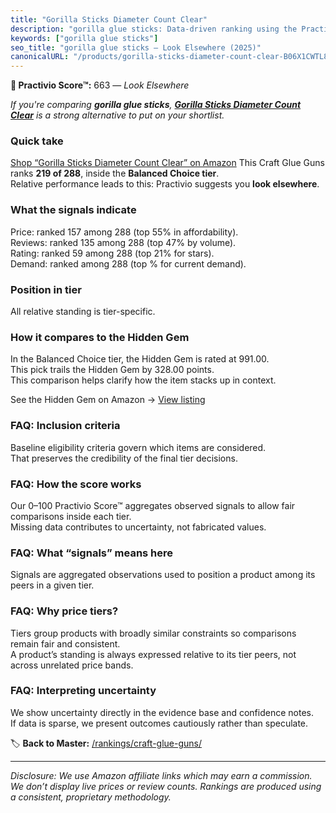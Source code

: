 ```yaml
---
title: "Gorilla Sticks Diameter Count Clear"
description: "gorilla glue sticks: Data-driven ranking using the Practivio Score™. Positioned by quality, value, demand, findability, momentum."
keywords: ["gorilla glue sticks"]
seo_title: "gorilla glue sticks — Look Elsewhere (2025)"
canonicalURL: "/products/gorilla-sticks-diameter-count-clear-B06X1CWTL8/"
---
```


**🚫 Practivio Score™:** 663 — _Look Elsewhere_


*If you're comparing **gorilla glue sticks**, **[Gorilla Sticks Diameter Count Clear](https://www.amazon.com/dp/B06X1CWTL8?tag=practivio-20)** is a strong alternative to put on your shortlist.*
### Quick take
[Shop “Gorilla Sticks Diameter Count Clear” on Amazon](https://www.amazon.com/dp/B06X1CWTL8?tag=practivio-20)
This Craft Glue Guns ranks **219 of 288**, inside the **Balanced Choice tier**.  
Relative performance leads to this: Practivio suggests you **look elsewhere**.

### What the signals indicate
Price: ranked 157 among 288 (top 55% in affordability).  
Reviews: ranked 135 among 288 (top 47% by volume).  
Rating: ranked 59 among 288 (top 21% for stars).  
Demand: ranked  among 288 (top % for current demand).

### Position in tier
All relative standing is tier-specific.

### How it compares to the Hidden Gem
In the Balanced Choice tier, the Hidden Gem is rated at 991.00.  
This pick trails the Hidden Gem by 328.00 points.  
This comparison helps clarify how the item stacks up in context.  

See the Hidden Gem on Amazon → [View listing](https://www.amazon.com/dp/B001AH5EXK?tag=practivio-20)

### FAQ: Inclusion criteria
Baseline eligibility criteria govern which items are considered.  
That preserves the credibility of the final tier decisions.

### FAQ: How the score works
Our 0–100 Practivio Score™ aggregates observed signals to allow fair comparisons inside each tier.  
Missing data contributes to uncertainty, not fabricated values.

### FAQ: What “signals” means here
Signals are aggregated observations used to position a product among its peers in a given tier.

### FAQ: Why price tiers?
Tiers group products with broadly similar constraints so comparisons remain fair and consistent.  
A product’s standing is always expressed relative to its tier peers, not across unrelated price bands.

### FAQ: Interpreting uncertainty
We show uncertainty directly in the evidence base and confidence notes.  
If data is sparse, we present outcomes cautiously rather than speculate.


🏷️ **Back to Master:** [/rankings/craft-glue-guns/](/rankings/craft-glue-guns/)

---
_Disclosure: We use Amazon affiliate links which may earn a commission. We don’t display live prices or review counts. Rankings are produced using a consistent, proprietary methodology._
